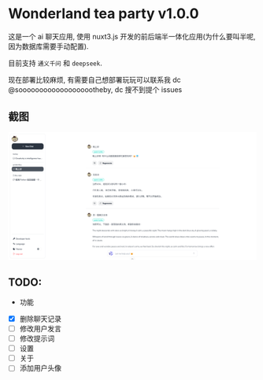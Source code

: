 # Wonderland tea party v1.0.0

这是一个 ai 聊天应用, 使用 nuxt3.js 开发的前后端半一体化应用(为什么要叫半呢, 因为数据库需要手动配置).

目前支持 `通义千问` 和 `deepseek`.

现在部署比较麻烦, 有需要自己想部署玩玩可以联系我 dc @sooooooooooooooooootheby, dc 搜不到提个 issues

## 截图

![preview](/docs/image/image1.png)

## TODO:

- 功能

-   [x] 删除聊天记录
-   [ ] 修改用户发言
-   [ ] 修改提示词
-   [ ] 设置
-   [ ] 关于
-   [ ] 添加用户头像
